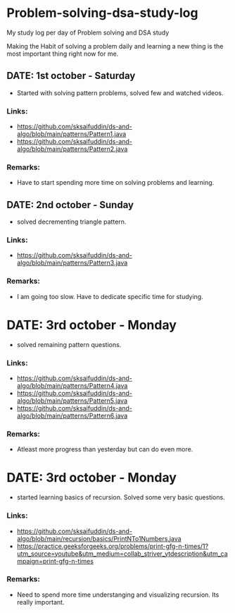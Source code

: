 # Problem-solving-dsa-study-log
My study log per day of Problem solving and DSA study

Making the Habit of solving a problem daily and learning a new thing is the most important thing right now for me.


## DATE: 1st october - Saturday
* Started with solving pattern problems, solved few and watched videos.

### Links:
* https://github.com/sksaifuddin/ds-and-algo/blob/main/patterns/Pattern1.java
* https://github.com/sksaifuddin/ds-and-algo/blob/main/patterns/Pattern2.java

### Remarks:
* Have to start spending more time on solving problems and learning.

## DATE: 2nd october - Sunday
* solved decrementing triangle pattern.

### Links:
* https://github.com/sksaifuddin/ds-and-algo/blob/main/patterns/Pattern3.java

### Remarks:
* I am going too slow. Have to dedicate specific time for studying.

# DATE: 3rd october - Monday
* solved remaining pattern questions.

### Links:
* https://github.com/sksaifuddin/ds-and-algo/blob/main/patterns/Pattern4.java
* https://github.com/sksaifuddin/ds-and-algo/blob/main/patterns/Pattern5.java
* https://github.com/sksaifuddin/ds-and-algo/blob/main/patterns/Pattern6.java

### Remarks:
* Atleast more progress than yesterday but can do even more.

# DATE: 3rd october - Monday
* started learning basics of recursion. Solved some very basic questions.

### Links:
* https://github.com/sksaifuddin/ds-and-algo/blob/main/recursion/basics/PrintNTo1Numbers.java
* https://practice.geeksforgeeks.org/problems/print-gfg-n-times/1?utm_source=youtube&utm_medium=collab_striver_ytdescription&utm_campaign=print-gfg-n-times

### Remarks:
* Need to spend more time understanging and visualizing recursion. Its really important.
